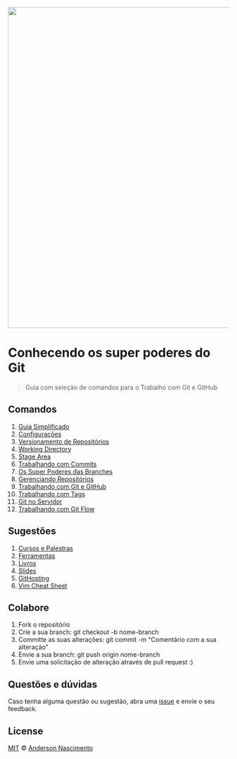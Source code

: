 <p align="center">
    <img src="images/git-super-poderes.png" width="728" />
</p>

# Conhecendo os super poderes do Git

> Guia com seleção de comandos para o Trabalho com Git e GitHub

## Comandos

1. [Guia Simplificado](https://github.com/theandersonn/comandos-git/blob/master/comandos/guia-simplificado.md)
2. [Configurações](https://github.com/theandersonn/comandos-git/blob/master/comandos/configuracoes.md)
3. [Versionamento de Repositórios](https://github.com/theandersonn/comandos-git/blob/master/comandos/versionamento-repositorios.md)
4. [Working Directory](https://github.com/theandersonn/comandos-git/blob/master/comandos/working-directory.md)
5. [Stage Area](https://github.com/theandersonn/comandos-git/blob/master/comandos/stage-area.md)
6. [Trabalhando com Commits](https://github.com/theandersonn/comandos-git/blob/master/comandos/commits.md)
7. [Os Super Poderes das Branches](https://github.com/theandersonn/comandos-git/blob/master/comandos/branches.md)
8. [Gerenciando Repositórios](https://github.com/theandersonn/comandos-git/blob/master/comandos/gerenciando-repositorios.md)
9. [Trabalhando com Git e  GitHub](https://github.com/theandersonn/comandos-git/blob/master/comandos/trabalhando-git-github.md)
10. [Trabalhando com Tags](https://github.com/theandersonn/comandos-git/blob/master/comandos/tags.md)
11. [Git no Servidor](https://github.com/theandersonn/comandos-git/blob/master/comandos/git-no-servidor.md)
12. [Trabalhando com Git Flow](https://github.com/theandersonn/comandos-git/blob/master/comandos/trabalhando-git-flow.md)

## Sugestões

1. [Cursos e Palestras](https://github.com/theandersonn/comandos-git/blob/master/sugestoes/cursos-palestras.md)
2. [Ferramentas](https://github.com/theandersonn/comandos-git/blob/master/sugestoes/ferramentas.md)
3. [Livros](https://github.com/theandersonn/comandos-git/blob/master/sugestoes/livros.md)
4. [Slides](https://github.com/theandersonn/comandos-git/blob/master/sugestoes/slides.md)
5. [GitHosting](https://github.com/theandersonn/comandos-git/blob/master/sugestoes/githosting.md)
6. [Vim Cheat Sheet](http://woliveiras.com.br/vimparanoobs/)

## Colabore
1. Fork o repositório
2. Crie a sua branch: git checkout -b nome-branch
3. Committe as suas alterações: git commit -m "Comentário com a sua alteração"
4. Envie a sua branch: git push origin nome-branch
5. Envie uma solicitação de alteração através de pull request :)

## Questões e dúvidas
Caso tenha alguma questão ou sugestão, abra uma [issue](https://github.com/theandersonn/comandos-git/issues/new) e envie o seu feedback.

## License

[MIT](https://github.com/theandersonn/comandos-git/blob/master/LICENSE-MIT.md) © [Anderson Nascimento](https://github.com/theandersonn)
